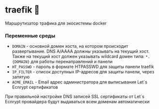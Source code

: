 # traefik 🐹 

Маршрутизатор трафика для экосистемы docker


### Переменные среды

- `DOMAIN` - основной домен хоста, на котором происходит развертывание. DNS A/AAAA должны указывать на текущий хост. Также на текущий хост должен указывать wildcard домен типа: `*.{DOMAIN}` для работы перенаправлений и панели
- `HT_PASSWD` - пароль в формате HTPASSWD для защиты панели traefik 
- `IP_FILTER` - список доступных IP-адресов для защиты панели, через запятую
- `ACME_EMAIL` - Email адрес администратора для выписывания Let`s Ecnrypt сертификатов

При правильной настройке DNS записей SSL сертификаты от Let`s Ecnrypt провайдера будут выдаваться всем доменам автоматически